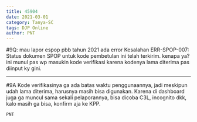 ```yaml
---
title: 45904
date: 2021-03-01
category: Tanya-SC
tags: DJP Online
author: PNT
---
```


#9Q: mau lapor espop pbb tahun 2021 ada error Kesalahan ERR-SPOP-007: Status dokumen SPOP untuk kode pembetulan ini telah terkirim. kenapa ya? ini munul pas wp masukin kode verifikasi karena kodenya lama diterima pas diinput ky gini.

---

#9A Kode verifikasinya ga ada batas waktu penggunaannya, jadi meskipun udah lama diterima, harusnya masih bisa digunakan. Karena di dashboard juga ga muncul sama sekali pelaporannya, bisa dicoba C3L, incognito dkk, kalo masih ga bisa, konfirm aja ke KPP.

`PNT`
